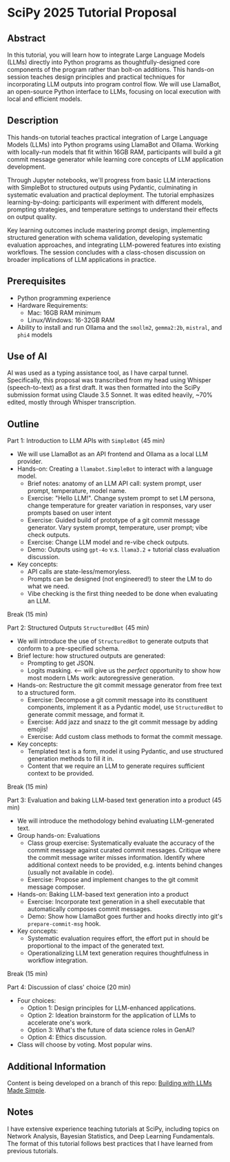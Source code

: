 # SciPy 2025 Tutorial Proposal

## Abstract

In this tutorial, you will learn how to integrate Large Language Models (LLMs) directly into Python programs as thoughtfully-designed core components of the program rather than bolt-on additions. This hands-on session teaches design principles and practical techniques for incorporating LLM outputs into program control flow. We will use LlamaBot, an open-source Python interface to LLMs, focusing on local execution with local and efficient models.

## Description

This hands-on tutorial teaches practical integration of Large Language Models (LLMs) into Python programs using LlamaBot and Ollama. Working with locally-run models that fit within 16GB RAM, participants will build a git commit message generator while learning core concepts of LLM application development.

Through Jupyter notebooks, we'll progress from basic LLM interactions with SimpleBot to structured outputs using Pydantic, culminating in systematic evaluation and practical deployment. The tutorial emphasizes learning-by-doing: participants will experiment with different models, prompting strategies, and temperature settings to understand their effects on output quality.

Key learning outcomes include mastering prompt design, implementing structured generation with schema validation, developing systematic evaluation approaches, and integrating LLM-powered features into existing workflows. The session concludes with a class-chosen discussion on broader implications of LLM applications in practice.

## Prerequisites

- Python programming experience
- Hardware Requirements:
  - Mac: 16GB RAM minimum
  - Linux/Windows: 16-32GB RAM
- Ability to install and run Ollama and the `smollm2`, `gemma2:2b`, `mistral`, and `phi4` models

## Use of AI

AI was used as a typing assistance tool, as I have carpal tunnel. Specifically, this proposal was transcribed from my head using Whisper (speech-to-text) as a first draft. It was then formatted into the SciPy submission format using Claude 3.5 Sonnet. It was edited heavily, ~70% edited, mostly through Whisper transcription.

## Outline

Part 1: Introduction to LLM APIs with `SimpleBot` (45 min)

- We will use LlamaBot as an API frontend and Ollama as a local LLM provider.
- Hands-on: Creating a `llamabot.SimpleBot` to interact with a language model.
  - Brief notes: anatomy of an LLM API call: system prompt, user prompt, temperature, model name.
  - Exercise: "Hello LLM!". Change system prompt to set LM persona, change temperature for greater variation in responses, vary user prompts based on user intent
  - Exercise: Guided build of prototype of a git commit message generator. Vary system prompt, temperature, user prompt; vibe check outputs.
  - Exercise: Change LLM model and re-vibe check outputs.
  - Demo: Outputs using `gpt-4o` v.s. `llama3.2` + tutorial class evaluation discussion.
- Key concepts:
  - API calls are state-less/memoryless.
  - Prompts can be designed (not engineered!) to steer the LM to do what we need.
  - Vibe checking is the first thing needed to be done when evaluating an LLM.

Break (15 min)

Part 2: Structured Outputs `StructuredBot` (45 min)

- We will introduce the use of `StructuredBot` to generate outputs that conform to a pre-specified schema.
- Brief lecture: how structured outputs are generated:
  - Prompting to get JSON.
  - Logits masking. <-- will give us the *perfect* opportunity to show how most modern LMs work: autoregressive generation.
- Hands-on: Restructure the git commit message generator from free text to a structured form.
  - Exercise: Decompose a git commit message into its constituent components, implement it as a Pydantic model, use `StructuredBot` to generate commit message, and format it.
  - Exercise: Add jazz and snazz to the git commit message by adding emojis!
  - Exercise: Add custom class methods to format the commit message.
- Key concepts:
  - Templated text is a form, model it using Pydantic, and use structured generation methods to fill it in.
  - Content that we require an LLM to generate requires sufficient context to be provided.

Break (15 min)

Part 3: Evaluation and baking LLM-based text generation into a product (45 min)

- We will introduce the methodology behind evaluating LLM-generated text.
- Group hands-on: Evaluations
  - Class group exercise: Systematically evaluate the accuracy of the commit message against curated commit messages. Critique where the commit message writer misses information. Identify where additional context needs to be provided, e.g. intents behind changes (usually not available in code).
  - Exercise: Propose and implement changes to the git commit message composer.
- Hands-on: Baking LLM-based text generation into a product
  - Exercise: Incorporate text generation in a shell executable that automatically composes commit messages.
  - Demo: Show how LlamaBot goes further and hooks directly into git's `prepare-commit-msg` hook.
- Key concepts:
  - Systematic evaluation requires effort, the effort put in should be proportional to the impact of the generated text.
  - Operationalizing LLM text generation requires thoughtfulness in workflow integration.

Break (15 min)

Part 4: Discussion of class' choice (20 min)

- Four choices:
  - Option 1: Design principles for LLM-enhanced applications.
  - Option 2: Ideation brainstorm for the application of LLMs to accelerate one's work.
  - Option 3: What's the future of data science roles in GenAI?
  - Option 4: Ethics discussion.
- Class will choose by voting. Most popular wins.

## Additional Information

Content is being developed on a branch of this repo: [Building with LLMs Made Simple](https://github.com/ericmjl/building-with-llms-made-simple).

## Notes

I have extensive experience teaching tutorials at SciPy, including topics on Network Analysis, Bayesian Statistics, and Deep Learning Fundamentals. The format of this tutorial follows best practices that I have learned from previous tutorials.
